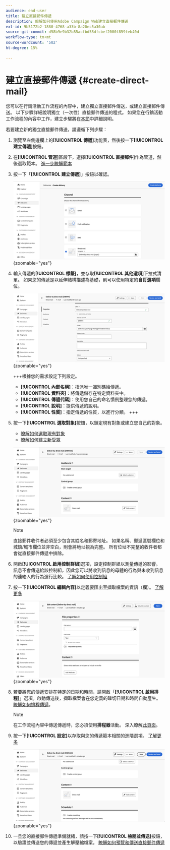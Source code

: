 ```yaml
---
audience: end-user
title: 建立直接郵件傳遞
description: 瞭解如何使用Adobe Campaign Web建立直接郵件傳送
exl-id: 9b5172b2-1880-4768-a33b-8a20ec5a30ab
source-git-commit: d58b9e9b32b85acfbd58dfcbef2000f859feb40d
workflow-type: tm+mt
source-wordcount: '502'
ht-degree: 15%

---
```


# 建立直接郵件傳遞 {#create-direct-mail}

您可以在行銷活動工作流程的內容中，建立獨立直接郵件傳送，或建立直接郵件傳送。 以下步驟詳細說明獨立（一次性）直接郵件傳送的程式。 如果您在行銷活動工作流程的內容中工作，建立步驟將在[本節](../workflows/activities/channels.md#create-a-delivery-in-a-campaign-workflow)中詳細說明。

若要建立新的獨立直接郵件傳送，請遵循下列步驟：

1. 瀏覽至左側邊欄上的&#x200B;**[!UICONTROL 傳遞]**&#x200B;功能表，然後按一下&#x200B;**[!UICONTROL 建立傳遞]**&#x200B;按鈕。

1. 在&#x200B;**[!UICONTROL 管道]**&#x200B;區段下，選擇&#x200B;**[!UICONTROL 直接郵件]**&#x200B;作為管道，然後選取範本。 [進一步瞭解範本](../msg/delivery-template.md)

1. 按一下「**[!UICONTROL 建立傳遞]**」按鈕以確認。

   ![熒幕擷圖顯示直接郵件傳遞的建立](assets/dm-create.png){zoomable="yes"}

1. 輸入傳遞的&#x200B;**[!UICONTROL 標籤]**，並存取&#x200B;**[!UICONTROL 其他選項]**&#x200B;下拉式清單。 如果您的傳遞是以延伸結構描述為基礎，則可以使用特定的&#x200B;**自訂選項**&#x200B;欄位。

   ![熒幕擷圖顯示直接郵件傳遞的內容組態](assets/dm-properties.png){zoomable="yes"}

   +++根據您的需求設定下列設定。
   * **[!UICONTROL 內部名稱]**：指派唯一識別碼給傳遞。
   * **[!UICONTROL 資料夾]**：將傳遞儲存在特定資料夾中。
   * **[!UICONTROL 傳遞代碼]**：使用您自己的命名慣例整理您的傳遞。
   * **[!UICONTROL 說明]**：提供傳遞的說明。
   * **[!UICONTROL 性質]**：指定傳遞的性質，以進行分類。
   +++

1. 按一下&#x200B;**[!UICONTROL 選取對象]**&#x200B;按鈕，以鎖定現有對象或建立您自己的對象。

   * [瞭解如何選取現有對象](../audience/add-audience.md)
   * [瞭解如何建立新受眾](../audience/one-time-audience.md)

   ![熒幕擷圖顯示直接郵件傳遞的對象選擇](assets/dm-audience.png){zoomable="yes"}

   >[!NOTE]
   >
   >直接郵件收件者必須至少包含其姓名和郵寄地址。 如果名稱、郵遞區號欄位和城鎮/城市欄位並非空白，則會將地址視為完整。 所有位址不完整的收件者都會從直接郵件傳遞中排除。

1. 開啟&#x200B;**[!UICONTROL 啟用控制群組]**&#x200B;選項，設定控制群組以測量傳遞的影響。 訊息不會傳送給該控制組，因此您可以將收到訊息的母體的行為與未收到訊息的連絡人的行為進行比較。 [了解如何使用控制組](../audience/control-group.md)

1. 按一下&#x200B;**[!UICONTROL 編輯內容]**&#x200B;以定義要匯出至擷取檔案的資訊（欄）。 [了解更多](content-direct-mail.md)

   ![熒幕擷圖顯示直接郵件傳遞的內容編輯](assets/dm-content.png){zoomable="yes"}

1. 若要將您的傳遞安排在特定的日期和時間，請開啟「**[!UICONTROL 啟用排程]**」選項。啟動傳送後，擷取檔案會在您定義的確切日期和時間自動產生。 [瞭解如何排程傳遞](../msg/gs-deliveries.md#gs-schedule)。

   >[!NOTE]
   >
   >在工作流程內容中傳送傳遞時，您必須使用&#x200B;**排程器**&#x200B;活動。 深入瞭解[此頁面](../workflows/activities/scheduler.md)。

1. 按一下&#x200B;**[!UICONTROL 設定]**&#x200B;以存取與您的傳遞範本相關的進階選項。 [了解更多](../advanced-settings/delivery-settings.md)

   ![顯示直接郵件傳遞進階設定的熒幕擷圖](assets/dm-settings.png){zoomable="yes"}

1. 一旦您的直接郵件傳遞準備就緒，請按一下&#x200B;**[!UICONTROL 檢閱並傳送]**&#x200B;按鈕，以驗證並傳送您的傳遞並產生解壓縮檔案。 [瞭解如何預覽和傳送直接郵件傳遞](send-direct-mail.md)